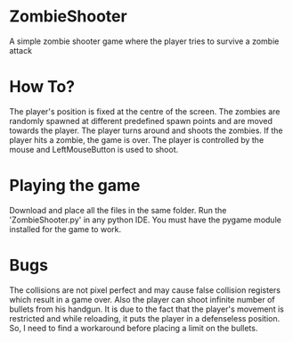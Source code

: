 # ZombieShooter
A simple zombie shooter game where the player tries to survive a zombie attack

# How To?
The player's position is fixed at the centre of the screen. The zombies are randomly spawned at different predefined spawn points and are moved towards the player.
The player turns around and shoots the zombies. If the player hits a zombie, the game is over.
The player is controlled by the mouse and LeftMouseButton is used to shoot.

# Playing the game
Download and place all the files in the same folder. Run the 'ZombieShooter.py' in any python IDE. You must have the pygame module installed for the game to work.

# Bugs
The collisions are not pixel perfect and may cause false collision registers which result in a game over.
Also the player can shoot infinite number of bullets from his handgun. It is due to the fact that the player's movement is restricted and while reloading, it puts the player in a defenseless position. So, I need to find a workaround before placing a limit on the bullets.
